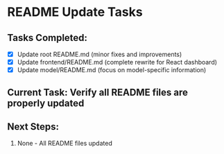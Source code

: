 # README Update Tasks

## Tasks Completed:
- [x] Update root README.md (minor fixes and improvements)
- [x] Update frontend/README.md (complete rewrite for React dashboard)
- [x] Update model/README.md (focus on model-specific information)

## Current Task: Verify all README files are properly updated

## Next Steps:
1. None - All README files updated
